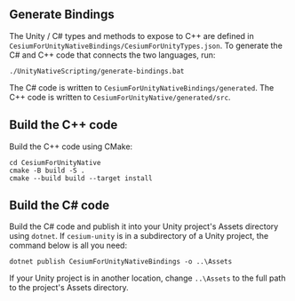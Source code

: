 
## Generate Bindings

The Unity / C# types and methods to expose to C++ are defined in `CesiumForUnityNativeBindings/CesiumForUnityTypes.json`. To generate the C# and C++ code that connects the two languages, run:

```
./UnityNativeScripting/generate-bindings.bat
```

The C# code is written to `CesiumForUnityNativeBindings/generated`. The C++ code is written to `CesiumForUnityNative/generated/src`.

## Build the C++ code

Build the C++ code using CMake:

```
cd CesiumForUnityNative
cmake -B build -S .
cmake --build build --target install
```

## Build the C# code

Build the C# code and publish it into your Unity project's Assets directory using `dotnet`. If `cesium-unity` is in a subdirectory of a Unity project, the command below is all you need:

```
dotnet publish CesiumForUnityNativeBindings -o ..\Assets
```

If your Unity project is in another location, change `..\Assets` to the full path to the project's Assets directory.
